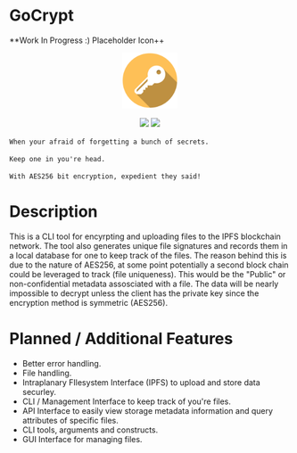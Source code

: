 # GoCrypt
**Work In Progress :) Placeholder Icon++
<p align="center">
<img src="https://github.com/td4b/GoCrypt/blob/master/image/key_icon-01.png" width="100" height="100">
</p>
<p align="center">
<img style="float: center;" src="https://goreportcard.com/badge/github.com/TD4B/GoCrypt">
<img style="float: center;" src="https://img.shields.io/badge/License-MIT-yellow.svg">

`When your afraid of forgetting a bunch of secrets.`<p>
`Keep one in you're head.`<p>
`With AES256 bit encryption, expedient they said!`
  
# Description
This is a CLI tool for encyrpting and uploading files to the IPFS blockchain network. The tool also generates unique file signatures and records them in a local database for one to keep track of the files. The reason behind this is due to the nature of AES256, at some point potentially a second block chain could be leveraged to track (file uniqueness). This would be the "Public" or non-confidential metadata assosciated with a file. The data will be nearly impossible to decrypt unless the client has the private key since the encryption method is symmetric (AES256).

# Planned / Additional Features
- Better error handling.
- File handling.
- Intraplanary FIlesystem Interface (IPFS) to upload and store data securley.
- CLI / Management Interface to keep track of you're files. 
- API Interface to easily view storage metadata information and query attributes of specific files.
- CLI tools, arguments and constructs.
- GUI Interface for managing files.



